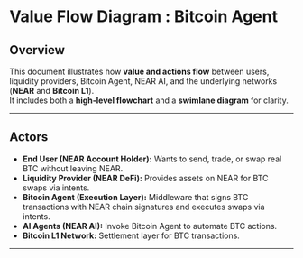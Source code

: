 # Value Flow Diagram : Bitcoin Agent

## Overview

This document illustrates how **value and actions flow** between users, liquidity providers, Bitcoin Agent, NEAR AI, and the underlying networks (**NEAR** and **Bitcoin L1**).  
It includes both a **high-level flowchart** and a **swimlane diagram** for clarity.

---

## Actors

- **End User (NEAR Account Holder):** Wants to send, trade, or swap real BTC without leaving NEAR.
- **Liquidity Provider (NEAR DeFi):** Provides assets on NEAR for BTC swaps via intents.
- **Bitcoin Agent (Execution Layer):** Middleware that signs BTC transactions with NEAR chain signatures and executes swaps via intents.
- **AI Agents (NEAR AI):** Invoke Bitcoin Agent to automate BTC actions.
- **Bitcoin L1 Network:** Settlement layer for BTC transactions.

---
